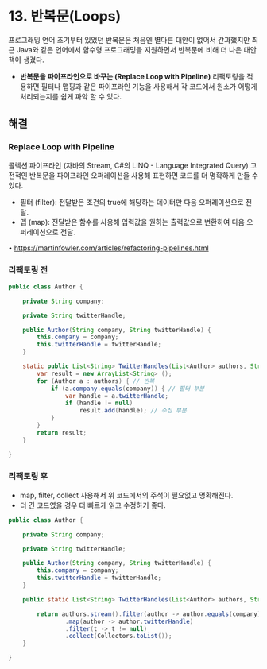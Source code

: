# 13. 반복문(Loops)

프로그래밍 언어 초기부터 있었던 반복문은 처음엔 별다른 대안이 없어서 간과했지만 
최근 Java와 같은 언어에서 함수형 프로그래밍을 지원하면서 반복문에 비해 더 나은 대안책이 생겼다.

- __반복문을 파이프라인으로 바꾸는 (Replace Loop with Pipeline)__ 리팩토링을 적용하면 필터나 맵핑과 같은 파이프라인 기능을 사용해서 각 코드에서 원소가 어떻게 처리되는지를 쉽게 파악 할 수 있다.


## 해결
### Replace Loop with Pipeline

콜렉션 파이프라인 (자바의 Stream, C#의 LINQ - Language Integrated Query)
고전적인 반복문을 파이프라인 오퍼레이션을 사용해 표현하면 코드를 더 명확하게 만들 수있다.

- 필터 (filter): 전달받은 조건의 true에 해당하는 데이터만 다음 오퍼레이션으로 전달.
- 맵 (map): 전달받은 함수를 사용해 입력값을 원하는 출력값으로 변환하여 다음 오퍼레이션으로 전달.

• https://martinfowler.com/articles/refactoring-pipelines.html


### 리팩토링 전
```java
public class Author {

    private String company;

    private String twitterHandle;

    public Author(String company, String twitterHandle) {
        this.company = company;
        this.twitterHandle = twitterHandle;
    }

    static public List<String> TwitterHandles(List<Author> authors, String company) {
        var result = new ArrayList<String> ();
        for (Author a : authors) { // 반복
            if (a.company.equals(company)) { // 필터 부분
                var handle = a.twitterHandle;
                if (handle != null)
                    result.add(handle); // 수집 부분
            }
        }
        return result;
    }

}
```

### 리팩토링 후 
- map, filter, collect 사용해서 위 코드에서의 주석이 필요없고 명확해진다.
- 더 긴 코드였을 경우 더 빠르게 읽고 수정하기 좋다.

```java
public class Author {

    private String company;

    private String twitterHandle;

    public Author(String company, String twitterHandle) {
        this.company = company;
        this.twitterHandle = twitterHandle;
    }

    public static List<String> TwitterHandles(List<Author> authors, String company) {

        return authors.stream().filter(author -> author.equals(company))
                .map(author -> author.twitterHandle)
                .filter(t -> t != null)
                .collect(Collectors.toList());
    }

}

```
